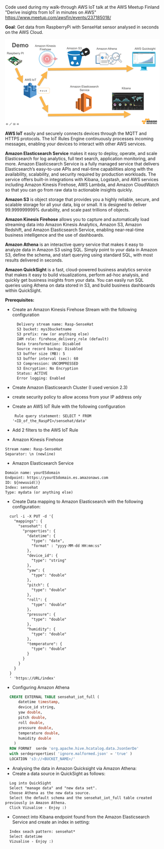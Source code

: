 
Code used during my walk-through AWS IoT talk at the AWS Meetup Finland "Derive insights from IoT in minutes on AWS"
https://www.meetup.com/awsfin/events/237185018/

**Goal**:
Get data from RaspberryPi with SenseHat sensor analysed in seconds on the AWS Cloud.


![Demo](https://github.com/adhorn/rasp-sensehat-iot/blob/master/pics/demo.png)


**AWS IoT** easily and securely connects devices through the MQTT and HTTPS protocols. The IoT Rules Engine continuously processes incoming messages, enabling your devices to interact with other AWS services.

**Amazon Elasticsearch Service** makes it easy to deploy, operate, and scale Elasticsearch for log analytics, full text search, application monitoring, and more. Amazon Elasticsearch Service is a fully managed service that delivers Elasticsearch’s easy-to-use APIs and real-time capabilities along with the availability, scalability, and security required by production workloads. The service offers built-in integrations with Kibana, Logstash, and AWS services including Amazon Kinesis Firehose, AWS Lambda, and Amazon CloudWatch so that you can go from raw data to actionable insights quickly.

**Amazon S3** is object storage that provides you a highly reliable, secure, and scalable storage for all your data, big or small. It is designed to deliver 99.999999999% durability, and scale past trillions of objects.

**Amazon Kinesis Firehose** allows you to capture and automatically load streaming data into Amazon Kinesis Analytics, Amazon S3, Amazon Redshift, and Amazon Elasticsearch Service, enabling near-real-time business intelligence and the use of dashboards.

**Amazon Athena** is an interactive query service that makes it easy to analyze data in Amazon S3 using SQL. Simply point to your data in Amazon S3, define the schema, and start querying using standard SQL, with most results delivered in seconds.

**Amazon QuickSight** is a fast, cloud-powered business analytics service that makes it easy to build visualizations, perform ad-hoc analysis, and quickly get business insights from your data. You can easily run SQL queries using Athena on data stored in S3, and build business dashboards within QuickSight.


**Prerequisites:**

* Create an Amazon Kinesis Firehose Stream with the following configuration
  ```
    Delivery stream name: Rasp-SenseHat
    S3 bucket: mys3bucketname
    S3 prefix: raw (or anything else)
    IAM role: firehose_delivery_role (default)
    Data transformation: Disabled
    Source record backup: Disabled
    S3 buffer size (MB): 5
    S3 buffer interval (sec): 60
    S3 Compression: UNCOMPRESSED
    S3 Encryption: No Encryption
    Status: ACTIVE
    Error logging: Enabled
  ```

* Create Amazon Elasticsearch Cluster (I used version 2.3)
 * create security policy to allow access from your IP address only

* Create an AWS IoT Rule with the following configuration
  ```
   Rule query statement: SELECT * FROM '<ID_of_the_RaspPI>/sensehat/data'
  ```

* Add 2 filters to the AWS IoT Rule
 * Amazon Kinesis Firehose
  ```
  Stream name: Rasp-SenseHat
  Separator: \n (newline)
  ```
 * Amazon Elasticsearch Service
  ```
  Domain name: yourESdomain
  Endpoint: https://yourESdomain.es.amazonaws.com
  ID: ${newuuid()}
  Index: sensehat
  Type: mydata (or anything else)
  ```

* Create Data mapping to Amazon Elasticsearch with the following configuration:
```
  curl -i -X PUT -d '{
    "mappings": {
      "sensehat": {
        "properties": {
          "datetime": {
            "type": "date",
            "format" : "yyyy-MM-dd HH:mm:ss"
          },
          "device_id": {
            "type": "string"
          },
          "yaw": {
            "type": "double"
          },
          "pitch": {
            "type": "double"
          },
          "roll": {
            "type": "double"
          },
          "pressure": {
            "type": "double"
          },
          "humidity": {
            "type": "double"
          },
          "temperature": {
            "type": "double"
          }
        }
      }
    }
  }
  ' 'https://URL/index'
  ```

* Configuring Amazon Athena

```sql
  CREATE EXTERNAL TABLE sensehat_iot_full (
      datetime timestamp,
      device_id string,
      yaw double,
      pitch double,
      roll double,
      pressure double,
      temperature double,
      humidity double
    )
  ROW FORMAT  serde 'org.apache.hive.hcatalog.data.JsonSerDe'
  with serdeproperties( 'ignore.malformed.json' = 'true' )
  LOCATION 's3://<BUCKET_NAME>/'
  ```

* Analysing the data in Amazon Quicksight via Amazon Athena:
 * Create a data source in QuickSight as follows:

```
  Log into QuickSight
  Select "manage data" and "new data set".
  Choose Athena as the new data source.
  Select the default schema and the sensehat_iot_full table created previously in Amazon Athena.
  Click Vizualise - Enjoy :)
  ```

* Connect into Kibana endpoint found from the Amazon Elasticsearch Service and create an index in setting:

```
  Index seach pattern: sensehat*
  Select datetime
  Vizualise - Enjoy :)
  ```



